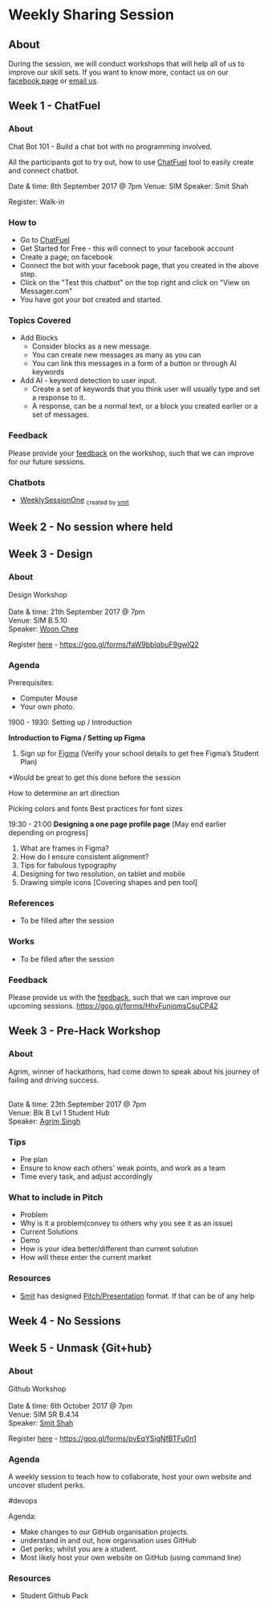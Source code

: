 # Weekly Sharing Session

## About
During the session, we will conduct workshops that will help all of us to improve our skill sets. If you want to know more, contact us on our [facebook page](https://www.facebook.com/simitclub) or [email us](it@mymail.sim.edu.sg).

## Week 1 - ChatFuel

### About
Chat Bot 101 - Build a chat bot with no programming involved.

All the participants got to try out, how to use [ChatFuel](https://chatfuel.com/) tool to easily create and connect chatbot.

Date & time: 8th September 2017 @ 7pm
Venue: SIM
Speaker: Smit Shah

Register: Walk-in

### How to
- Go to [ChatFuel](https://chatfuel.com/)
- Get Started for Free - this will connect to your facebook account
- Create a page; on facebook
- Connect the bot with your facebook page, that you created in the above step.
- Click on the "Test this chatbot" on the top right and click on "View on Messager.com"
- You have got your bot created and started.

### Topics Covered
- Add Blocks
  - Consider blocks as a new message.
  - You can create new messages as many as you can
  - You can link this messages in a form of a button or through AI keywords
- Add AI - keyword detection to user input.
  - Create a set of keywords that you think user will usually type and set a response to it.
  - A response, can be a normal text, or a block you created earlier or a set of messages.

### Feedback
Please provide your [feedback](https://goo.gl/forms/4nRZeob8yFVxCuiy1) on the workshop, such that we can improve for our future sessions.

### Chatbots
- [WeeklySessionOne](https://www.facebook.com/weeklysessionone/) <sub>created by [smit](https://github.com/shah-smit)</sub>

## Week 2 - No session where held

## Week 3 - Design

### About
Design Workshop <br/>
<br/>
Date & time: 21th September 2017 @ 7pm <br/>
Venue: SIM B.5.10 <br/>
Speaker: [Woon Chee](https://sg.linkedin.com/in/woonchee) <br/>

Register [here](https://goo.gl/forms/faW9bblqbuF9gwlQ2) - https://goo.gl/forms/faW9bblqbuF9gwlQ2

### Agenda
Prerequisites:
- Computer Mouse
- Your own photo.

1900 - 1930: 
Setting up / Introduction 

**Introduction to Figma / Setting up Figma**

1. Sign up for [Figma](https://www.figma.com) (Verify your school details to get free Figma’s Student Plan)

*Would be great to get this done before the session

How to determine an art direction

Picking colors and fonts
Best practices for font sizes

19:30 - 21:00 
**Designing a one page profile page**
[May end earlier depending on progress]

1. What are frames in Figma? 
2. How do I ensure consistent alignment?
3. Tips for fabulous typography
4. Designing for two resolution, on tablet and mobile
5. Drawing simple icons [Covering shapes and pen tool]

### References
- To be filled after the session

### Works
- To be filled after the session

### Feedback
Please provide us with the [feedback](https://goo.gl/forms/HhvFunjomsCsuCP42), such that we can improve our upcoming sessions. https://goo.gl/forms/HhvFunjomsCsuCP42

## Week 3 - Pre-Hack Workshop

### About
Agrim, winner of hackathons, had come down to speak about his journey of failing and driving success. <br/>
<br/>

Date & time: 23th September 2017 @ 7pm <br/>
Venue: Blk B Lvl 1 Student Hub <br/>
Speaker: [Agrim Singh](https://twitter.com/agrimsingh) <br/>

### Tips
- Pre plan
- Ensure to know each others' weak points, and work as a team
- Time every task, and adjust accordingly

### What to include in Pitch
- Problem
- Why is it a problem(convey to others why you see it as an issue)
- Current Solutions
- Demo
- How is your idea better/different than current solution
- How will these enter the current market

### Resources
- [Smit](https://github.com/shah-smit) has designed [Pitch/Presentation](https://docs.google.com/presentation/d/186HMONiRvWgvdXxuIw4h4gcerz99KxO-YyRotpsqaWM/edit?usp=sharing) format. If that can be of any help

## Week 4 - No Sessions

## Week 5 - Unmask {Git+hub}

### About

Github Workshop <br/>
<br/>
Date & time: 6th October 2017 @ 7pm <br/>
Venue: SIM SR B.4.14 <br/>
Speaker: [Smit Shah](https://www.linkedin.com/in/smit-shah-2b76b8b5/) <br/>

Register [here](https://goo.gl/forms/pvEqYSigNfBTFu0n1) - https://goo.gl/forms/pvEqYSigNfBTFu0n1

### Agenda

A weekly session to teach how to collaborate, host your own website and uncover student perks.

#devops

Agenda:
- Make changes to our GitHub organisation projects.
- understand in and out, how organisation uses GitHub
- Get perks; whilst you are a student.
- Most likely host your own website on GitHub (using command line)

### Resources
- Student Github Pack
